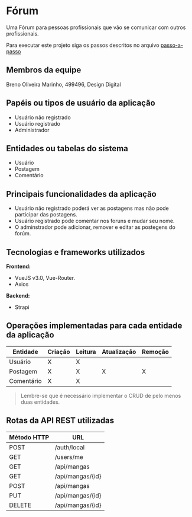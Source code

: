 # Fórum

Uma Fórum para pessoas profissionais que vão se comunicar com outros profissionais.

Para executar este projeto siga os passos descritos no arquivo [passo-a-passo](passo-a-passo.md)

## Membros da equipe

Breno Oliveira Marinho, 499496, Design Digital

## Papéis ou tipos de usuário da aplicação

- Usuário não registrado
- Usuário registrado
- Administrador

## Entidades ou tabelas do sistema

- Usuário
- Postagem 
- Comentário

## Principais funcionalidades da aplicação

- Usuário não registrado poderá ver as postagens mas não pode participar das postagens.
- Usuário registrado pode comentar nos foruns e mudar seu nome. 
- O adminstrador pode adicionar, remover e editar as postegens do forúm.

## Tecnologias e frameworks utilizados

**Frontend:**

- VueJS v3.0, Vue-Router.
- Axios

**Backend:**

- Strapi


## Operações implementadas para cada entidade da aplicação


| Entidade| Criação | Leitura | Atualização | Remoção |
| --- | --- | --- | --- | --- |
| Usuário | X | X |  |  |
| Postagem | X  | X |  X | X |
| Comentário | X |  X  |  |  |

> Lembre-se que é necessário implementar o CRUD de pelo menos duas entidades.

## Rotas da API REST utilizadas

| Método HTTP | URL |
| --- | --- |
| POST | /auth/local |
| GET | /users/me |
| GET | /api/mangas |
| GET | /api/mangas/{id} |
| POST | /api/mangas |
| PUT | /api/mangas/{id} |
| DELETE | /api/mangas/{id} |
